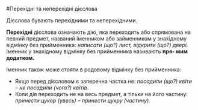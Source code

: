 #Перехiднi та неперехiднi дiєслова

Дiєслова бувають перехiдними та неперехiдними.<br>

<b>Перехiднi</b> дiєслова означають дiю, яка переходить або спрямована на певний предмет, названий iменником або займенником у знахiдному вiдмiнку без прийменника: <i>написати (що?) лист, вiдкрити (що?) дверi</i>.<br>
Iменник у знахiдному вiдмiнку без прийменника називають <b>пря-
мим додатком.</b><br>

Iменник також може стояти в родовому вiдмiнку без прийменника:

<ul> 
<li>Якщо перед дiєсловом є заперечна частка не: <i>посадили (що?) квiти – не посадили (чого?) квiтiв</i>.</li>
<li> Коли дiя переходить не на весь предмет, а тiльки на його частину: <i>принести цукор (увесь) – принести цукру (частину).</i></li>
</ul>
